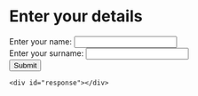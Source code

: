 
<!DOCTYPE html>
<html lang="en">
<head>
    <meta charset="UTF-8">
    <meta name="viewport" content="width=device-width, initial-scale=1.0">
    <title>Main Page</title>
</head>
<body>
    <h1>Enter your details</h1>
    <form id="details-form">
        <label for="name">Enter your name:</label>
        <input type="text" id="name" name="name" required><br>
        <label for="surname">Enter your surname:</label>
        <input type="text" id="surname" name="surname" required><br>
        <button type="submit">Submit</button>
    </form>

    <div id="response"></div>
<script>
    var descriptions = {
      "Abolude Testimony":
    "A bright light in our classroom, Abito embodied a serene spirit, radiant heart, and curious soul. With a deep connection to the world's wonders, they inspired us to explore, dream, and grow. Their presence was a blessing, leaving an indelible mark on our lives and hearts."
    , "Adewuyi Marvellous":
        "Marvy was a calm and intelligent girl, with a gentle spirit and a sweet smile. She had a soft presence that put others at ease, and a quiet confidence that inspired respect. Her thoughtful nature and curious mind made her a joy to be around."
    , "Adeyanju Enoch":
      "[Name] was a calm and curious boy, with a gentle soul and a thirst for knowledge. He had a quiet confidence and patient nature, reminiscent of a wildlife observer, able to sit still and observe the world around him with wonder and curiosity."
    , "Ajayi Emmanuel":
      "was a boy with a strong and lean physique, honed from years of active play and sports. His athletic build and agile movements spoke to his love of physical activity, and his coordination and balance hinted at a natural talent for competition. With a quiet confidence and calm demeanor, he moved with a sense of purpose and poise, always ready to take on the next challenge"
    ,  "Alabi Adedamola":
      "walked with a confident air, his relaxed stride and effortless cool making him hard to miss. But he was never too full of himself, thanks to a quick wit and a humorous streak that kept him grounded. He had a way of making everyone feel at ease, whether he was cracking jokes or simply being his laid-back self. With a grin that could light up a room, [Name] was the kind of guy who made a lasting impression – without ever trying too hard."
    ,  "Ayanda Joseph":
        "a fair-complexioned individual with a confident and self-assured demeanor. While he sometimes acts on impulse, his charming and endearing personality shines through, making him a great person to be around. His confidence and positivity are infectious, and his imperfections only add to his relatable and human charm."
    ,    "Ayenuberun Peace":
       "a vibrant and lively young individual with a remarkable gift for public speaking. As a skilled orator, he has a way with words, captivating his audience with his confident tone, articulate expression, and passionate delivery. His lively nature makes him a compelling and engaging presence, able to inspire and motivate others with his words."
    ,  "Ayinde Emmanuel":
      " a quiet and introspective young individual who embodies great responsibility and brilliance. With a keen mind and strong sense of duty, he tackles challenges with maturity and poise, achieving impressive accomplishments. His humility and soft-spoken nature give him a quiet confidence that commands respect."
    ,  "Babawale Elijah":
        "a vibrant and charismatic individual who lights up the room with their infectious humor and effortless charm. But don't let their playful demeanor fool you - when they turn serious, they transform into a focused and driven achiever, tackling challenges with determination and excellence. With a unique blend of humor, humility, and hustle, they make a lasting impact on those around them."
    ,   "Babawale Elizabeth":
        " a bright and bubbly girl who spreads joy and positivity wherever she goes, with a contagious laugh that's simply infectious! But don't underestimate her playful nature - she's also a fierce and focused competitor, driven to succeed in all her athletic pursuits. With a heart full of joy and a spirit that never quits, she tackles every challenge with a smile and a spring in her step."
    ,   "Bello Israel":
        "Cool, charming, and ridiculously talented - this rapper's got it all. Smooth flow, sharp style, and a voice that's pure magic.He's got the swagger of a superstar and the heart of a poet - a deadly combination that's taking the music world by storm. And with a coolness that's effortless and authentic, he's the total package: talent, looks, and a chill vibe that's impossible to resist."
    ,   "Bello Olaseni":
        " has a sturdy build and a confident air, with a well-groomed appearance that suggests a life of comfort and privilege. His features are refined and well-defined, with a poised and self-assured expression that commands respect. Despite his youth, he carries himself with the quiet confidence of someone who knows they are well-provided for."
    ,   "Fatile Taye":
        "A funny and charming guy with a voice like an angel, often found on his own, but never lonely. He brightens up the atmosphere with his humor and singing. His blast-off of the Y-language is a spread of laughing gas in the air.  With a heart full of kindness and a spirit that's always uplifting, he spreads love and laughter wherever he goes. one smile and song at a time."
    ,   "Mepaiyeda Boluwatife":
        "A true embodiment of courage and conviction. He possesses a fearless spirit, never hesitating to speak his mind and stand up for what he believes in, even in the face of adversity.Through his actions, he inspires others to be brave, to speak their truth, and to fight for what is just. His presence is a reminder that one person can make a difference, and that collective courage can lead to meaningful change."
    ,  "Oladotun Esther":
        "a sweet and adorable girl with a gentle soul. Her calm and soothing presence makes her a joy to be around. With a heart full of love and a light spirit, she's a compassionate and beloved friend. Her easy-going nature and warm smile can brighten up anyone's day, making her a treasured companion to all who know her."
    ,    "Omotola Iretomiwa":
        "a compact ball of confidence, standing at a height that may be below average, but his ego and self-assurance tower above the rest. His diminutive stature is vastly overshadowed by his larger-than-life personality, and his sharp wit and clever banter can leave others in awe. Despite his physical height, he has a gigantic presence that commands attention and respect, and he knows exactly how to use it to his advantage."
    ,    "Owolabi Praise":
        "He stands tall, with a commanding presence that's hard to ignore. He exudes a calm and gentle demeanor, moving with a relaxed ease that puts those around him at ease. His easy-going nature makes him approachable and likable, but don't let that fool you - beneath his laid-back exterior lies a fiercely ambitious drive, constantly pushing him to strive for excellence and reach new heights."
    ,    "Usman Jeffrey":
        "He has a relaxed and effortless charm, moving through life with a gentle ease that makes him a joy to be around. But beneath his laid-back exterior lies a sharp and agile mind, capable of tackling complex ideas and solving intricate problems with ease. His intelligence is subtle, yet unmistakable. He's the perfect blend of book smarts and street smarts, with a quick wit and a warm heart."
};
</script>

<!-- Nicknames dictionary -->
<script>    
  var nicknames = {
"Abolude Testimony": "Pastor",
"Adewuyi Marvellous": "Marvy",
"Adeyanju Enoch": "Obobs",
"Ajayi Emmanuel": "EBA",
"Alabi Adedamola": "Damoch",
"Ayanda Joseph": "Holy keyz",
"Ayenuberun Peace": "Qualme",
"Ayinde Emmanuel": "Ayinzy",
"Babawale Elijah": "Kenny blaq",
"Babawale Elizabeth": "Dammy",
"Bello Israel": "De legend",
"Bello Olaseni": "Bullion van",
"Fatile Taye": "Private life",
"Mepaiyeda Boluwatife": "Human Right Activist",
"Oladotun Esther": "Xstar",
"Omotola Iretomiwa": "Tomzy Alex",
"Owolabi Praise": "Praise",
"Usman Jeffrey": "Wonder"
# Add more mappings here...
};
 document.getElementById('details-form').addEventListener('submit', function(event) {
            event.preventDefault();
            var name = document.getElementById('name').value;
            var surname = document.getElementById('surname').value;
            var fullName = name + " " + surname;
            var nickname = nicknames[name];
            var description = descriptions[fullName];

            if (nickname) {
                var response = "Hey " + nickname + ", how are you today?";
                response += "<br><a href='#' onclick='showDescription(\"" + fullName + "\")'>Yes</a>";
                response += "<br><a href='#' onclick='showSorry()'>No</a>";
                document.getElementById('response').innerHTML = response;
            } else {
                showSorry();
            }
        });

        function showDescription(fullName) {
            var description = descriptions[fullName];
            if (description) {
                document.getElementById('response').innerHTML = "<h1>Description</h1><p>" + description + "</p><a href='#' onclick='goBack()'>Main Page</a>";
            } else {
                showSorry();
            }
        }

        function showSorry() {
            document.getElementById('response').innerHTML = "<h1>Sorry, we don't have a description for you.</h1><a href='#' onclick='goBack()'>Go Back</a>";
        }

        function goBack() {
            document.getElementById('response').innerHTML = "";
            document.getElementById('name').value = "";
            document.getElementById('surname').value = "";
        }
    </script>
</body>
</html>

    

    
    

   
     
        
       

   
